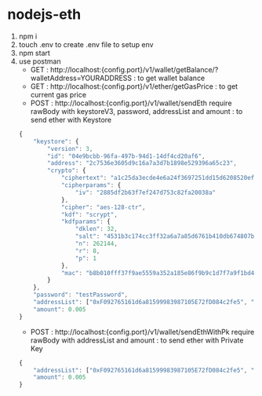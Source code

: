 # nodejs-eth

1. npm i
2. touch .env to create .env file to setup env
3. npm start
4. use postman
    - GET : http://localhost:{config.port}/v1/wallet/getBalance/?walletAddress=YOURADDRESS : to get wallet balance
    - GET : http://localhost:{config.port}/v1/ether/getGasPrice : to get current gas price
    - POST : http://localhost:{config.port}/v1/wallet/sendEth require rawBody with keystoreV3, password, addressList and amount : to send ether with Keystore
    ```js
    { 
        "keystore": {
            "version": 3,
            "id": "04e9bcbb-96fa-497b-94d1-14df4cd20af6",
            "address": "2c7536e3605d9c16a7a3d7b1898e529396a65c23",
            "crypto": {
                "ciphertext": "a1c25da3ecde4e6a24f3697251dd15d6208520efc84ad97397e906e6df24d251",
                "cipherparams": {
                    "iv": "2885df2b63f7ef247d753c82fa20038a"
                },
                "cipher": "aes-128-ctr",
                "kdf": "scrypt",
                "kdfparams": {
                    "dklen": 32,
                    "salt": "4531b3c174cc3ff32a6a7a85d6761b410db674807b2d216d022318ceee50be10",
                    "n": 262144,
                    "r": 8,
                    "p": 1
                },
                "mac": "b8b010fff37f9ae5559a352a185e86f9b9c1d7f7a9f1bd4e82a5dd35468fc7f6"
            }
        },
        "password": "testPassword", 
        "addressList": ["0xF092765161d6a81599983987105E72fD084c2fe5", "0xc9181293bA18A023dEd8Bf53B54C0A9c70597063"],
        "amount": 0.005
    }
    ```
    - POST : http://localhost:{config.port}/v1/wallet/sendEthWithPk require rawBody with addressList and amount : to send ether with Private Key
    ```js
    { 
        "addressList": ["0xF092765161d6a81599983987105E72fD084c2fe5", "0xc9181293bA18A023dEd8Bf53B54C0A9c70597063"],
        "amount": 0.005
    }
    ```
